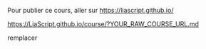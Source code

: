 Pour publier ce cours, aller sur https://liascript.github.io/


https://LiaScript.github.io/course/?YOUR_RAW_COURSE_URL.md

remplacer 